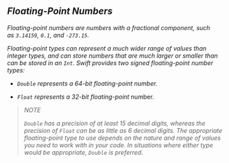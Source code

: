 ## *Floating-Point Numbers*

*Floating-point numbers are numbers with a fractional component, such as `3.14159`, `0.1`, and `-273.15`.*

*Floating-point types can represent a much wider range of values than integer types, and can store numbers that are much larger or smaller than can be stored in an `Int`. Swift provides two signed floating-point number types:*

- *`Double` represents a 64-bit floating-point number.*

- *`Float` represents a 32-bit floating-point* number.

> *NOTE*
> 
> *`Double` has a precision of at least 15 decimal digits, whereas the precision of `Float` can be as little as 6 decimal digits. The appropriate floating-point type to use depends on the nature and range of values you need to work with in your code. In situations where either type would be appropriate, `Double` is preferred.*


